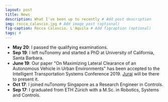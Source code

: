 ```yaml
---
layout: post
title: News
description: What I've been up to recently # Add post description
img: rocca_calascio.jpg # Add image post (optional)
fig-caption: Rocca Calascio. L'Aquila # Add figcaption (optional)
tags: #
---
```


- **May 20**: I passed the qualifying examinations.
- **Sep 19**: I left nuTonomy and started a PhD at University of California, Santa Barbara.
- **June 19**: Our paper "On Maximizing Lateral Clearance of an Autonomous Vehicle in Urban Environments" has been accepted to the Intelligent Transportation Systems Conference 2019. [Juraj](https://scholar.google.com/citations?user=73D0CgcAAAAJ&hl=default "Juraj's Google Scholar") will be there to present it.
- **Oct 17**: I joined nuTonomy Singapore as a Research Engineer in Controls.
- **Sep 17**: I graduated from ETH Zürich with a M.Sc. in Robotics, Systems and Controls.
